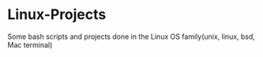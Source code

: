 # Linux-Projects
Some bash scripts and projects done in the Linux OS family(unix, linux, bsd, Mac terminal)
